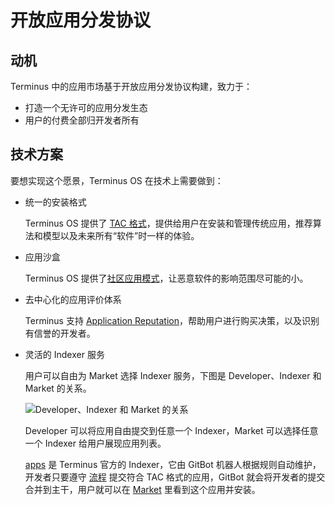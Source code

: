 # 开放应用分发协议

## 动机

Terminus 中的应用市场基于开放应用分发协议构建，致力于：

- 打造一个无许可的应用分发生态
- 用户的付费全部归开发者所有

## 技术方案

要想实现这个愿景，Terminus OS 在技术上需要做到：

- 统一的安装格式

  Terminus OS 提供了 [TAC 格式](../../developer/develop/package/chart.md)，提供给用户在安装和管理传统应用，推荐算法和模型以及未来所有“软件”时一样的体验。

- 应用沙盒

  Terminus OS 提供了[社区应用模式](../terminus/application.md#社区应用)，让恶意软件的影响范围尽可能的小。

- 去中心化的应用评价体系

  Terminus 支持 [Application Reputation](../../developer/contribute/snowinning/smart-contract.md#application-reputation)，帮助用户进行购买决策，以及识别有信誉的开发者。 

- 灵活的 Indexer 服务
  
  用户可以自由为 Market 选择 Indexer 服务，下图是 Developer、Indexer 和 Market 的关系。

  ![Developer、Indexer 和 Market 的关系](/images/overview/protocol/distribute.jpeg)

  Developer 可以将应用自由提交到任意一个 Indexer，Market 可以选择任意一个 Indexer 给用户展现应用列表。

  [apps](https://github.com/beclab/apps) 是 Terminus 官方的 Indexer，它由 GitBot 机器人根据规则自动维护，开发者只要遵守 [流程](../../developer/develop/submit/index.md) 提交符合 TAC 格式的应用，GitBot 就会将开发者的提交合并到主干，用户就可以在 [Market](../../how-to/terminus/market/index.md) 里看到这个应用并安装。

